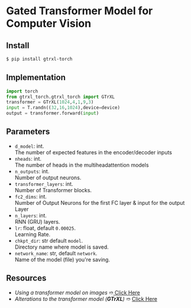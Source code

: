 # Gated Transformer Model for Computer Vision

## Install
```bash
$ pip install gtrxl-torch
```

## Implementation
```python
import torch
from gtrxl_torch.gtrxl_torch import GTrXL
transformer = GTrXL(1024,4,1,9,3)
input = T.randn((32,16,1024),device=device)
output = transformer.forward(input)
```
## Parameters
- `d_model`: int.  
The number of expected features in the encoder/decoder inputs
- `nheads`: int.  
The number of heads in the multiheadattention models 
- `n_outputs`: int.  
Number of output neurons.
- `transformer_layers`: int.  
Number of Transformer blocks.
- `fc2_dims`: int.  
Number of Output Neurons for the first FC layer & input for the output Layer
- `n_layers`: int.  
RNN (GRU) layers. 
- `lr`: float, default `0.00025`.  
Learning Rate. 
- `chkpt_dir`: str  default `model`.  
Directory name where model is saved.
- `network_name`: str, default `network`.  
Name of the model (file) you're saving.


## Resources
- *Using a transformer model on images* ➱[ Click Here](https://arxiv.org/abs/2010.11929)
- *Alterations to the transformer model (**GTrXL**)* ➱ [Click Here](https://arxiv.org/abs/1910.06764)

